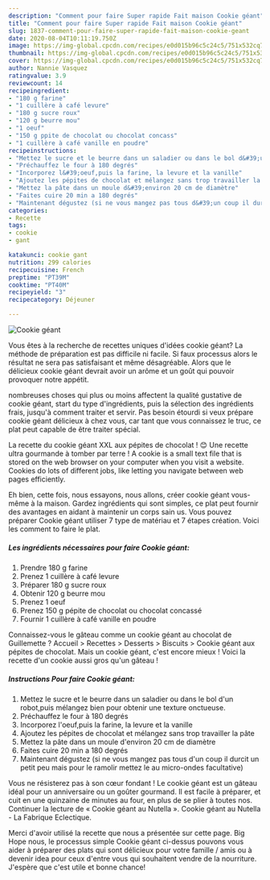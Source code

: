 ```yaml
---
description: "Comment pour faire Super rapide Fait maison Cookie géant"
title: "Comment pour faire Super rapide Fait maison Cookie géant"
slug: 1837-comment-pour-faire-super-rapide-fait-maison-cookie-geant
date: 2020-08-04T10:11:19.750Z
image: https://img-global.cpcdn.com/recipes/e0d015b96c5c24c5/751x532cq70/cookie-geant-photo-principale-de-la-recette.jpg
thumbnail: https://img-global.cpcdn.com/recipes/e0d015b96c5c24c5/751x532cq70/cookie-geant-photo-principale-de-la-recette.jpg
cover: https://img-global.cpcdn.com/recipes/e0d015b96c5c24c5/751x532cq70/cookie-geant-photo-principale-de-la-recette.jpg
author: Nannie Vasquez
ratingvalue: 3.9
reviewcount: 14
recipeingredient:
- "180 g farine"
- "1 cuillère à café levure"
- "180 g sucre roux"
- "120 g beurre mou"
- "1 oeuf"
- "150 g ppite de chocolat ou chocolat concass"
- "1 cuillère à café vanille en poudre"
recipeinstructions:
- "Mettez le sucre et le beurre dans un saladier ou dans le bol d&#39;un robot,puis mélangez bien pour obtenir une texture onctueuse."
- "Préchauffez le four à 180 degrés"
- "Incorporez l&#39;oeuf,puis la farine, la levure et la vanille"
- "Ajoutez les pépites de chocolat et mélangez sans trop travailler la pâte"
- "Mettez la pâte dans un moule d&#39;environ 20 cm de diamètre"
- "Faites cuire 20 min a 180 degrés"
- "Maintenant dégustez (si ne vous mangez pas tous d&#39;un coup il durcit un petit peu mais pour le ramolir mettez le au micro-ondes facultative)"
categories:
- Recette
tags:
- cookie
- gant

katakunci: cookie gant 
nutrition: 299 calories
recipecuisine: French
preptime: "PT39M"
cooktime: "PT40M"
recipeyield: "3"
recipecategory: Déjeuner

---
```



![Cookie géant](https://img-global.cpcdn.com/recipes/e0d015b96c5c24c5/751x532cq70/cookie-geant-photo-principale-de-la-recette.jpg)

Vous êtes à la recherche de recettes uniques d'idées cookie géant? La méthode de préparation est pas difficile ni facile. Si faux processus alors le résultat ne sera pas satisfaisant et même désagréable. Alors que le délicieux cookie géant devrait avoir un arôme et un goût qui pouvoir provoquer notre appétit.

nombreuses choses qui plus ou moins affectent la qualité gustative de cookie géant, start du type d'ingrédients, puis la sélection des ingrédients frais, jusqu'à comment traiter et servir. Pas besoin étourdi si veux prépare cookie géant délicieux à chez vous, car tant que vous connaissez le truc, ce plat peut capable de être traiter spécial.

La recette du cookie géant XXL aux pépites de chocolat ! 😊 Une recette ultra gourmande à tomber par terre ! A cookie is a small text file that is stored on the web browser on your computer when you visit a website. Cookies do lots of different jobs, like letting you navigate between web pages efficiently.


Eh bien, cette fois, nous essayons, nous allons, créer cookie géant vous-même à la maison. Gardez ingrédients qui sont simples, ce plat peut fournir des avantages en aidant à maintenir un corps sain us. Vous pouvez préparer Cookie géant utiliser 7 type de matériau et 7 étapes création. Voici les comment to faire le plat.

<!--inarticleads1-->

##### Les ingrédients nécessaires pour faire Cookie géant:

1. Prendre 180 g farine
1. Prenez 1 cuillère à café levure
1. Préparer 180 g sucre roux
1. Obtenir 120 g beurre mou
1. Prenez 1 oeuf
1. Prenez 150 g pépite de chocolat ou chocolat concassé
1. Fournir 1 cuillère à café vanille en poudre


Connaissez-vous le gâteau comme un cookie géant au chocolat de Guillemette ? Accueil &gt; Recettes &gt; Desserts &gt; Biscuits &gt; Cookie géant aux pépites de chocolat. Mais un cookie géant, c&#39;est encore mieux ! Voici la recette d&#39;un cookie aussi gros qu&#39;un gâteau ! 

<!--inarticleads2-->

##### Instructions Pour faire Cookie géant:

1. Mettez le sucre et le beurre dans un saladier ou dans le bol d&#39;un robot,puis mélangez bien pour obtenir une texture onctueuse.
1. Préchauffez le four à 180 degrés
1. Incorporez l&#39;oeuf,puis la farine, la levure et la vanille
1. Ajoutez les pépites de chocolat et mélangez sans trop travailler la pâte
1. Mettez la pâte dans un moule d&#39;environ 20 cm de diamètre
1. Faites cuire 20 min a 180 degrés
1. Maintenant dégustez (si ne vous mangez pas tous d&#39;un coup il durcit un petit peu mais pour le ramolir mettez le au micro-ondes facultative)


Vous ne résisterez pas à son cœur fondant ! Le cookie géant est un gâteau idéal pour un anniversaire ou un goûter gourmand. Il est facile à préparer, et cuit en une quinzaine de minutes au four, en plus de se plier à toutes nos. Continuer la lecture de « Cookie géant au Nutella ». Cookie géant au Nutella - La Fabrique Eclectique. 


Merci d'avoir utilisé la recette que nous a présentée sur cette page. Big Hope nous, le processus simple Cookie géant ci-dessus pouvons vous aider à préparer des plats qui sont délicieux pour votre famille / amis ou à devenir idea pour ceux d'entre vous qui souhaitent vendre de la nourriture. J'espère que c'est utile et bonne chance!
